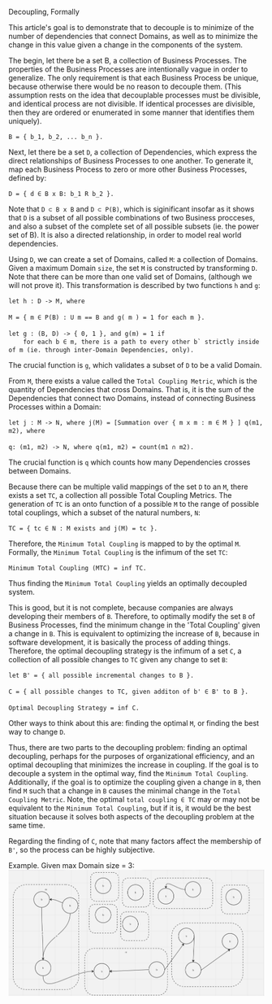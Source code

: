 Decoupling, Formally

This article's goal is to demonstrate that to decouple is to minimize of the number of dependencies that connect Domains, as well as to minimize the change in this value given a change in the components of the system.


The begin, let there be a set B, a collection of Business Processes. The properties of the Business Processes are intentionally vague in order to generalize. The only requirement is that each Business Process be unique, because otherwise there would be no reason to decouple them. (This assumption rests on the idea that decouplable processes must be divisible, and identical process are not divisible. If identical processes are divisible, then they are ordered or enumerated in some manner that identifies them uniquely).

	B = { b_1, b_2, ... b_n }.



Next, let there be a set `D`, a collection of Dependencies, which express the direct relationships of Business Processes to one another. To generate it, map each Business Process to zero or more other Business Processes, defined by:

	D = { d ∈ B x B: b_1 R b_2 }. 
 

Note that `D ⊂ B x B` and `D ⊂ P(B)`, which is siginificant insofar as it shows that `D` is a subset of all possible combinations of two Business procceses, and also a subset of the complete set of all possible subsets (ie. the power set of B). It is also a directed relationship, in order to model real world dependencies.


Using `D`, we can create a set of Domains, called `M`: a collection of Domains. Given a maximum Domain `size`, the set `M` is constructed by transforming `D`. Note that there can be more than one valid set of Domains, (although we will not prove it). This transformation is described by two functions `h` and `g`:


	let h : D -> M, where

	M = { m ∈ P(B) : U m == B and g( m ) = 1 for each m }.

	let g : (B, D) -> { 0, 1 }, and g(m) = 1 if
		for each b ∈ m, there is a path to every other b` strictly inside of m (ie. through inter-Domain Dependencies, only).

The crucial function is `g`, which validates a subset of `D` to be a valid Domain.

From `M`, there exists a value called the `Total Coupling Metric`, which is the quantity of Dependencies that cross Domains. That is, it is the sum of the Dependencies that connect two Domains, instead of connecting Business Processes within a Domain:

 	let j : M -> N, where j(M) = [Summation over { m x m : m ∈ M } ] q(m1, m2), where

	q: (m1, m2) -> N, where q(m1, m2) = count(m1 ∩ m2).

The crucial function is `q` which counts how many Dependencies crosses between Domains.


Because there can be multiple valid mappings of the set `D` to an `M`, there exists a set `TC`, a collection all possible Total Coupling Metrics. The generation of `TC` is an onto function of a possible `M` to the range of possible total couplings, which a subset of the natural numbers, `N`:

	TC = { tc ∈ N : M exists and j(M) = tc }.


Therefore, the `Minimum Total Coupling` is mapped to by the optimal `M`. Formally, the `Minimum Total Coupling` is the infimum of the set `TC`:

	Minimum Total Coupling (MTC) = inf TC.


Thus finding the `Minimum Total Coupling` yields an optimally decoupled system. 

This is good, but it is not complete, because companies are always developing their members of `B`. Therefore, to optimally modify the set `B` of Business Processes, find the minimum change in the 'Total Coupling' given a change in `B`. This is equivalent to optimizing the increase of `B`, because in software development, it is basically the process of adding things. Therefore, the optimal decoupling strategy is the infimum of a set `C`, a collection of all possible changes to `TC` given any change to set `B`:

	let B' = { all possible incremental changes to B }.

	C = { all possible changes to TC, given additon of b' ∈ B' to B }.

	Optimal Decoupling Strategy = inf C.

Other ways to think about this are: finding the optimal `M`, or finding the best way to change `D`. 

Thus, there are two parts to the decoupling problem: finding an optimal decoupling, perhaps for the purposes of organizational efficiency, and an optimal decoupling that minimizes the increase in coupling. If the goal is to decouple a system in the optimal way, find the `Minimum Total Coupling`. Additionally, if the goal is to optimize the coupling given a change in `B`, then find `M` such that a change in `B` causes the minimal change in the `Total Coupling Metric`.  Note, the optimal `total coupling ∈ TC` may or may not be equivalent to the `Minimum Total Coupling`, but if it is, it would be the best situation because it solves both aspects of the decoupling problem at the same time.

Regarding the finding of `C`, note that many factors affect the membership of `B'`, so the process can be highly subjective.


Example. Given max Domain size = 3: 
![img](https://github.com/Adrianjewell91/decoupler-website/blob/main/Screenshot%202024-02-10%20at%2010.01.19%20AM.png)
